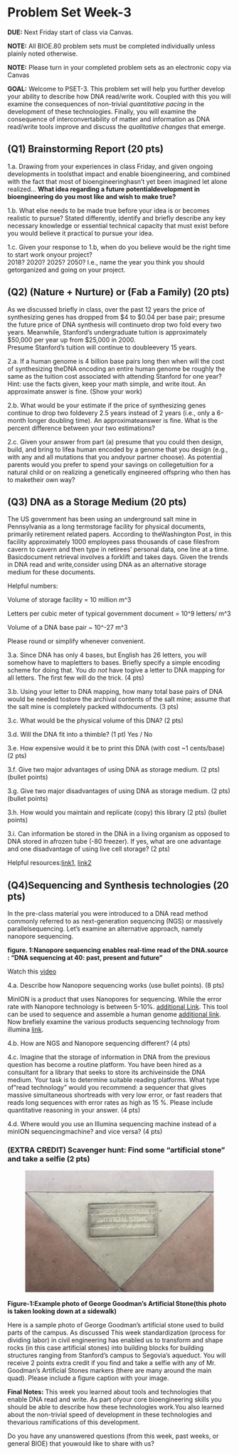 # Problem Set Week-3

**DUE:** Next Friday start of class via Canvas.

**NOTE:** All BIOE.80 problem sets must be completed individually unless plainly noted otherwise.

**NOTE:** Please turn in your completed problem sets as an electronic copy via Canvas 

**GOAL:** Welcome to PSET-3. This problem set will help you further develop your ability to
describe how DNA read/write work. Coupled with this you will examine the consequences of
non-trivial *quantitative pacing* in the development of these technologies. 
Finally, you will examine the consequence of  interconvertability of matter and information as DNA read/write
tools improve and discuss the *qualitative changes* that emerge.

## (Q1) Brainstorming Report (20 pts)

1.a. Drawing from your experiences in class Friday, and given ongoing developments in toolsthat impact and 
enable bioengineering, and combined with the fact that most of bioengineeringhasn’t yet been imagined 
let alone realized... **What idea regarding a future potentialdevelopment in bioengineering do you most 
like and wish to make true?**

1.b. What else needs to be made true before your idea is or becomes realistic to pursue?
Stated differently, identify and briefly describe any key necessary knowledge or essential technical capacity 
that must exist before you would believe it practical to pursue your idea.

1.c. Given your response to 1.b, when do you believe would be the right time to start work onyour project?  
2018?  2020?  2025?  2050?  I.e., name the year you think you should getorganized and going on your project.

## (Q2) (Nature + Nurture) or (Fab a Family) (20 pts)

As we discussed briefly in class, over the past 12 years the price of synthesizing genes has dropped from $4 to $0.04 
per base pair; presume the future price of DNA synthesis will continueto drop two fold every two years. 
Meanwhile, Stanford’s undergraduate tuition is approximately $50,000 per year up from $25,000 in 2000.  
Presume Stanford’s tuition will continue to doubleevery 15 years.

2.a. If a human genome is 4 billion base pairs long then when will the cost of synthesizing theDNA encoding an entire human genome be roughly the same as the tuition cost associated with attending Stanford for one year? Hint: use the facts given, keep your math simple, and write itout. An approximate answer is fine. (Show your work)

2.b. What would be your estimate if the price of synthesizing genes continue to drop two foldevery 2.5 years instead of 2 years (i.e., only a 6-month longer doubling time). An approximateanswer is fine. 
What is the percent difference between your two estimations? 

2.c. Given your answer from part (a) presume that you could then design, build, and bring to lifea human encoded by a genome that you design (e.g., with any and all mutations that you andyour partner choose).  As potential parents would you prefer to spend your savings on collegetuition for a natural child or on realizing a genetically engineered offspring who then has to maketheir own way?

## (Q3) DNA as a Storage Medium (20 pts)

The US government has been using an underground salt mine in Pennsylvania as a long termstorage facility for physical documents, primarily retirement related papers. According to theWashington Post, in this facility approximately 1000 employees pass thousands of case filesfrom cavern to cavern and then type in retirees’ personal data, one line at a time. Basicdocument retrieval involves a forklift and takes days. Given the trends in DNA read and write,consider using DNA as an alternative storage medium for these documents.

Helpful numbers:

Volume of storage facility = 10 million m^3

Letters per cubic meter of typical government document = 10^9 letters/ m^3

Volume of a DNA base pair ~ 10^-27 m^3

Please round or simplify whenever convenient.

3.a. Since DNA has only 4 bases, but English has 26 letters, you will somehow have to mapletters to bases. Briefly specify a simple encoding scheme for doing that. You *do not* have togive a letter to DNA mapping for all letters. 
The first few will do the trick. (4 pts)

3.b. Using your letter to DNA mapping, how many total base pairs of DNA would be needed tostore the archival contents of the salt mine; assume that the salt mine is completely packed withdocuments. (3 pts)

3.c. What would be the physical volume of this DNA? (2 pts)

3.d. Will the DNA fit into a thimble? (1 pt)        Yes / No

3.e. How expensive would it be to print this DNA (with cost ~1 cents/base) (2 pts)

3.f. Give two major advantages of using DNA as storage medium. (2 pts) (bullet points)

3.g. Give two major disadvantages of using DNA as storage medium. (2 pts) (bullet points)

3.h. How would you maintain and replicate (copy) this library (2 pts) (bullet points)

3.i. Can information be stored in the DNA in a living organism as opposed to DNA stored in afrozen tube (-80 freezer). 
If yes, what are one advantage and one disadvantage of using live cell storage? (2 pts)

Helpful resources:[link1](https://www.nature.com/news/how-dna-could-store-all-the-world-s-data-1.20496), [link2](https://wyss.harvard.edu/taking-cells-out-to-the-movies-with-new-crispr-technology/)

## (Q4)Sequencing and Synthesis technologies (20 pts)

In the pre-class material you were introduced to a DNA read method commonly referred to as next-generation sequencing (NGS) or massively parallelsequencing. Let’s examine an alternative approach, namely nanopore sequencing.

**figure. 1:Nanopore sequencing enables real-time read of the DNA.source : “DNA sequencing at 40: past, present and future”**

Watch this [video](https://nanoporetech.com/products/minion)

4.a. Describe how Nanopore sequencing works (use bullet points). (8 pts)

MinION is a product that uses Nanopores for sequencing.
While the error rate with Nanopore technology is between 5-10%. [additional Link](https://f1000research.com/articles/6-760/v1). This tool can be used to sequence and assemble a human genome
[additional link](https://www.nature.com/articles/nbt.4060).  Now brefiely examine the various products sequencing technology from illumina [link](https://www.illumina.com/systems/sequencing-platforms/comparison-tool.html).

4.b. How are NGS and Nanopore sequencing different? (4 pts)

4.c. Imagine that the storage of information in DNA from the previous question has become a routine platform. 
You have been hired as a consultant for a library that seeks to store its archiveinside the DNA medium. 
Your task is to determine suitable reading platforms. What type of“read technology” would you recommend: 
a sequencer that gives massive simultaneous shortreads with very low error, 
or fast readers that reads long sequences with error rates as high as 15 %. 
Please include quantitative reasoning in your answer.  (4 pts)

4.d. Where would you use an Illumina sequencing machine instead of a minION sequencingmachine? 
and vice versa? (4 pts)

### (EXTRA CREDIT) Scavenger hunt: Find some “artificial stone” and take a selfie (2 pts)


<figure>
<a href="/assets/images/w3pc_artificialStone.png"><img src="/assets/images/w3pc_artificialStone.png"></a>
</figure>

**Figure-1:Example photo of George Goodman’s Artificial Stone(this photo is taken looking down at a sidewalk)**


Here is a sample photo of George Goodman’s artificial stone used to build parts of the campus.
As discussed This week standardization (process for dividing labor) in civil engineering has enabled us to transform and shape rocks (in this case artificial stones) into building blocks for building structures ranging from Stanford’s campus to Segovia’s aqueduct. 
You will receive 2 points extra credit if you find and take a selfie with any of Mr. Goodman’s Artificial Stones markers (there are many around the main quad). Please include a figure caption with your image.

**Final Notes:** This week you learned about tools and technologies that enable DNA read and write. As part ofyour core bioengineering skills you should be able to describe how these technologies work.You also learned about the non-trivial speed of development in these technologies and thevarious ramifications of this development. 

Do you have any unanswered questions (from this week, past weeks, or general BIOE) that youwould like to share with us?
